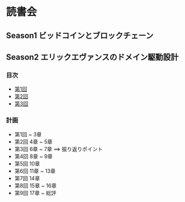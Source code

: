 # 読書会
## Season1 ビッドコインとブロックチェーン
## Season2 エリックエヴァンスのドメイン駆動設計
### 目次
* [第1回](season2-DDD/01rd.md)
* [第2回](season2-DDD/02rd.md)
* [第3回](season2-DDD/03rd.md)

### 計画
- 第1回 ~ 3章
- 第2回 4章 ~ 5章
- 第3回 6章 ~ 7章 ==> 振り返りポイント
- 第4回 8章 ~ 9章
- 第5回 10章
- 第6回 11章 ~ 13章
- 第7回 14章
- 第8回 15章 ~ 16章
- 第9回 17章 ~ 総評
